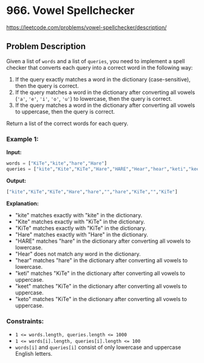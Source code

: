 # 966. Vowel Spellchecker

https://leetcode.com/problems/vowel-spellchecker/description/

## Problem Description

Given a list of `words` and a list of `queries`, you need to implement a spell checker that converts each query into a correct word in the following way:

1. If the query exactly matches a word in the dictionary (case-sensitive), then the query is correct.
2. If the query matches a word in the dictionary after converting all vowels (`'a'`, `'e'`, `'i'`, `'o'`, `'u'`) to lowercase, then the query is correct.
3. If the query matches a word in the dictionary after converting all vowels to uppercase, then the query is correct.

Return a list of the correct words for each query.

### Example 1:

**Input:**
```python
words = ["KiTe","kite","hare","Hare"]
queries = ["kite","Kite","KiTe","Hare","HARE","Hear","hear","keti","keet","keto"]
```

**Output:**
```python
["kite","KiTe","KiTe","Hare","hare","","hare","KiTe","","KiTe"]
```

**Explanation:**
- "kite" matches exactly with "kite" in the dictionary.
- "Kite" matches exactly with "KiTe" in the dictionary.
- "KiTe" matches exactly with "KiTe" in the dictionary.
- "Hare" matches exactly with "Hare" in the dictionary.
- "HARE" matches "hare" in the dictionary after converting all vowels to lowercase.
- "Hear" does not match any word in the dictionary.
- "hear" matches "hare" in the dictionary after converting all vowels to lowercase.
- "keti" matches "KiTe" in the dictionary after converting all vowels to uppercase.
- "keet" matches "KiTe" in the dictionary after converting all vowels to uppercase.
- "keto" matches "KiTe" in the dictionary after converting all vowels to uppercase.

### Constraints:
- `1 <= words.length, queries.length <= 1000`
- `1 <= words[i].length, queries[i].length <= 100`
- `words[i]` and `queries[i]` consist of only lowercase and uppercase English letters.
